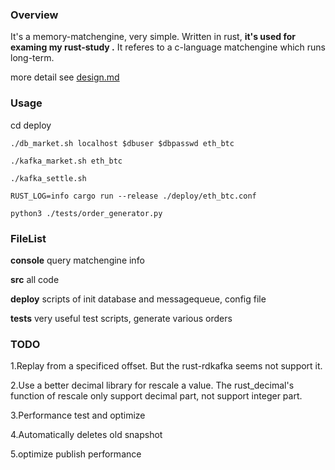 ### Overview

It's a memory-matchengine, very simple. Written in rust, **it's used for examing my rust-study .**
It referes to a c-language matchengine which runs long-term.

more detail see [design.md](https://github.com/rqzrqh/matchengine_rust/blob/master/design.md)



### Usage

cd deploy

```
./db_market.sh localhost $dbuser $dbpasswd eth_btc
```

```
./kafka_market.sh eth_btc
```

```
./kafka_settle.sh
```

```
RUST_LOG=info cargo run --release ./deploy/eth_btc.conf
```

```
python3 ./tests/order_generator.py
```

### FileList

**console** query matchengine info

**src** all code

**deploy**  scripts of init database and messagequeue, config file

**tests** very useful test scripts, generate various orders

### TODO

1.Replay from a specificed offset. But the rust-rdkafka seems not support it.

2.Use a better decimal library for rescale a value. The rust_decimal's function of rescale only support decimal part, not support integer part.

3.Performance test and optimize

4.Automatically deletes old snapshot

5.optimize publish performance











